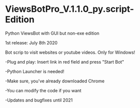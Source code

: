 # ViewsBotPro_V.1.1.0_py.script-Edition
Python ViewsBot with GUI but non-exe edition

1st release: July 8th 2020

Bot scrip to visit websites or youtube videos. Only for Windows!

-Plug and play: Insert link in red field and press "Start Bot"

-Python Launcher is needed!

-Make sure, you've already downloaded Chrome

-You can modify the code if you want

-Updates and bugfixes until 2021
